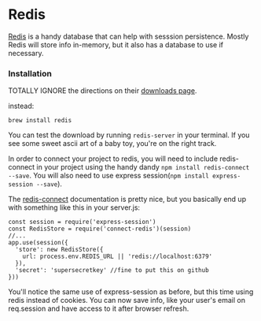 # Redis

[Redis][Redis] is a handy database that can help with sesssion persistence. Mostly Redis will store info in-memory, but it also has a database to use if necessary.

### Installation

TOTALLY IGNORE the directions on their [downloads page](https://redis.io/download). 

instead:
```
brew install redis
```
You can test the download by running `redis-server` in your terminal. If you see some sweet ascii art of a baby toy, you're on the right track.

In order to connect your project to redis, you will need to include redis-connect in your project using the handy dandy
`npm install redis-connect --save`. You will also need to use express session(`npm install express-session --save`).

The [redis-connect](https://github.com/tj/connect-redis) documentation is pretty nice, but you basically end up with something like this in your server.js:
```
const session = require('express-session')
const RedisStore = require('connect-redis')(session)
//...
app.use(session({
  'store': new RedisStore({
    url: process.env.REDIS_URL || 'redis://localhost:6379'
  }),
  'secret': 'supersecretkey' //fine to put this on github
}))
```
You'll notice the same use of express-session as before, but this time using redis instead of cookies. You can now save info, like your user's email on req.session and have access to it after browser refresh.


[Redis]:https://redis.io/